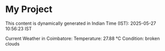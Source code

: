 # My Project

This content is dynamically generated in Indian Time (IST): 2025-05-27 10:56:23 IST


Current Weather in Coimbatore:
Temperature: 27.88 °C
Condition: broken clouds
